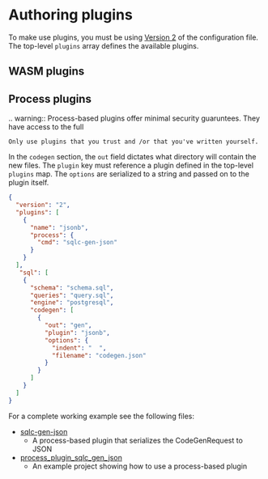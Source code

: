 # Authoring plugins
 
To make use plugins, you must be using [Version 2](../reference/config.html) of
the configuration file. The top-level `plugins` array defines the available
plugins.

## WASM plugins

## Process plugins

.. warning:: Process-based plugins offer minimal security guaruntees. They have
access to the full
    
    Only use plugins that you trust and /or that you've written yourself.

In the `codegen` section, the `out` field dictates what directory will contain
the new files. The `plugin` key must reference a plugin defined in the
top-level `plugins` map. The `options` are serialized to a string and passed on
to the plugin itself.

```json
{
  "version": "2",
  "plugins": [
    {
      "name": "jsonb",
      "process": {
        "cmd": "sqlc-gen-json"
      }
    }
  ],
   "sql": [
    {
      "schema": "schema.sql",
      "queries": "query.sql",
      "engine": "postgresql",
      "codegen": [
        {
          "out": "gen",
          "plugin": "jsonb",
          "options": {
            "indent": "  ",
            "filename": "codegen.json"
          }
        }
      ]
    }
  ]
}
```

For a complete working example see the following files:
- [sqlc-gen-json](https://github.com/kyleconroy/sqlc/tree/main/cmd/sqlc-gen-json)
  - A process-based plugin that serializes the CodeGenRequest to JSON
- [process_plugin_sqlc_gen_json](https://github.com/kyleconroy/sqlc/tree/main/internal/endtoend/testdata/process_plugin_sqlc_gen_json)
  - An example project showing how to use a process-based plugin


